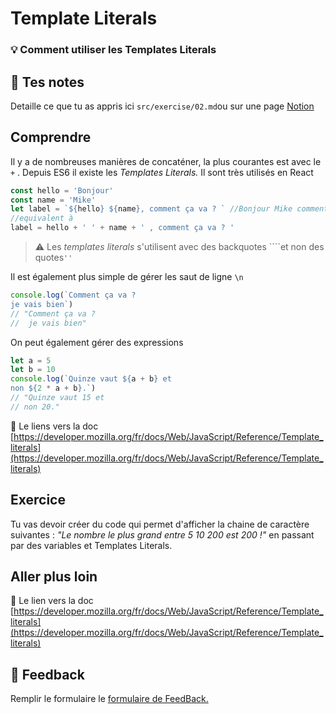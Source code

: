 # Template Literals

### 💡 Comment utiliser les Templates Literals

## 📝 Tes notes

Detaille ce que tu as appris ici
`src/exercise/02.md`ou sur une page [Notion](https://go.mikecodeur.com/course-notes-template)

## Comprendre

Il y a de nombreuses manières de concaténer, la plus courantes est avec le `+` .
Depuis ES6 il existe les _Templates Literals._ Il sont très utilisés en React

```jsx
const hello = 'Bonjour'
const name = 'Mike'
let label = `${hello} ${name}, comment ça va ? ` //Bonjour Mike comment ça va ?
//equivalent à
label = hello + ' ' + name + ' , comment ça va ? '
```

> ⚠️ Les _templates literals_ s'utilisent avec des backquotes
> ````et non des quotes`''`

Il est également plus simple de gérer les saut de ligne `\n`

```jsx
console.log(`Comment ça va ?
je vais bien`)
// "Comment ça va ?
//  je vais bien"
```

On peut également gérer des expressions

```jsx
let a = 5
let b = 10
console.log(`Quinze vaut ${a + b} et
non ${2 * a + b}.`)
// "Quinze vaut 15 et
// non 20."
```

📑 Le liens vers la doc
[https://developer.mozilla.org/fr/docs/Web/JavaScript/Reference/Template_literals](https://developer.mozilla.org/fr/docs/Web/JavaScript/Reference/Template_literals)

## Exercice

Tu vas devoir créer du code qui permet d'afficher la chaine de caractère
suivantes : _"Le nombre le plus grand entre 5 10 200 est 200 !"_ en passant par
des variables et Templates Literals.

## Aller plus loin

📑 Le lien vers la doc
[https://developer.mozilla.org/fr/docs/Web/JavaScript/Reference/Template_literals](https://developer.mozilla.org/fr/docs/Web/JavaScript/Reference/Template_literals)

## 🐜 Feedback

Remplir le formulaire le
[formulaire de FeedBack.](https://go.mikecodeur.com/cours-react-avis?entry.1430994900=React%20Prérequis%20JavaScript&entry.533578441=02%20Template%20Literals)
